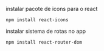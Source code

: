 instalar pacote de icons para o react
```
npm install react-icons
```

instalar sistema de rotas no app
```
npm install react-router-dom
```
